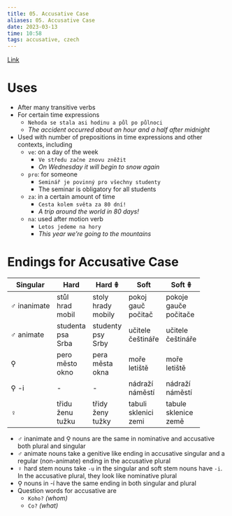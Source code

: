 ```yaml
---
title: 05. Accusative Case
aliases: 05. Accusative Case
date: 2023-03-13
time: 10:58
tags: accusative, czech
---
```


[Link](http://cokdybysme.net/pdfs/accusative.pdf)

# Uses

-   After many transitive verbs
-   For certain time expressions
    -   `Nehoda se stala asi hodinu a půl po půlnoci`
    -   _The accident occurred about an hour and a half after midnight_
-   Used with number of prepositions in time expressions and other contexts, including
    -   `ve`: on a day of the week
        -   `Ve středu začne znovu zněžit`
        -   _On Wednesday it will begin to snow again_
    -   `pro`: for someone
        -   `Seminář je povinný pro všechny studenty`
        -   The seminar is obligatory for all students
    -   `za`: in a certain amount of time
        -   `Cesta kolem světa za 80 dní!`
        -   _A trip around the world in 80 days!_
    -   `na`: used after motion verb
        -   `Letos jedeme na hory`
        -   _This year we’re going to the mountains_

# Endings for Accusative Case
| Singular     | Hard                    | Hard 𖧚                   | Soft                       | Soft 𖧚                      |
| ------------ | ----------------------- | ------------------------ | -------------------------- | --------------------------- |
| ♂︎ inanimate | stůl<br>hrad<br>mobil   | stoly<br>hrady<br>mobily | pokoj<br>gauč<br>počitač   | pokoje<br>gauče<br>počitače |
| ♂︎ animate   | studenta<br>psa<br>Srba | studenty<br>psy<br>Srby  | učitele<br>češtináře       | učitele<br>češtináře        |
| ⚲            | pero<br>město<br>okno   | pera<br>města<br>okna    | moře<br>letiště            | moře<br>letiště             |
| ⚲ -i         | -                       | -                        | nádraží<br>náměstí         | nádraží<br>náměstí          |
| ♀︎           | třidu<br>ženu<br>tužku  | třidy<br>ženy<br>tužky   | tabuli<br>sklenici<br>zemi | tabule<br>sklenice<br>země                            |

-   ♂︎ inanimate and ⚲ nouns are the same in nominative and accusative both plural and singular
-   ♂︎ animate nouns take a genitive like ending in accusative singular and a regular (non-animate) ending in the accusative plural
-   ♀︎ hard stem nouns take `-u` in the singular and soft stem nouns have `-i`. In the accusative plural, they look like nominative plural
-   ⚲ nouns in -í have the same ending in both singular and plural
-   Question words for accusative are
    -   `Koho?` _(whom)_
    -   `Co?` _(what)_
